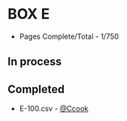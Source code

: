 BOX E
=======

* Pages Complete/Total - 1/750

## In process

## Completed

* E-100.csv - [@Ccook](http://www.github.com/Ccook)
